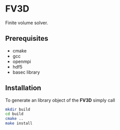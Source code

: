 # FV3D

Finite volume solver.

## Prerequisites

* cmake
* gcc
* openmpi
* hdf5
* basec library

## Installation

To generate an library object of the **FV3D** simply call

```sh
mkdir build
cd build
cmake ..
make install
```